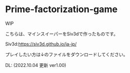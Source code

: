# Prime-factorization-game
WIP

こちらは、マインスイーパーをSiv3dで作ったものです。

Siv3d:https://siv3d.github.io/ja-jp/

プレイしたい方は↓のファイルをダウンロードしてください。

DL:
(2022.10.04 更新 ver1.00)
